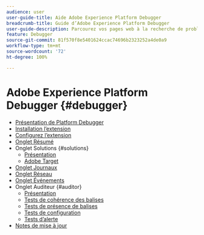 ```yaml
---
audience: user
user-guide-title: Aide Adobe Experience Platform Debugger
breadcrumb-title: Guide d’Adobe Experience Platform Debugger
user-guide-description: Parcourez vos pages web à la recherche de problèmes liés à vos mises en œuvre d’Experience Platform à l’aide d’Adobe Experience Platform Debugger pour Chrome et Firefox.
feature: Debugger
source-git-commit: 81f570f8e5401624ccac74696b2323252a4de0a9
workflow-type: tm+mt
source-wordcount: '72'
ht-degree: 100%

---
```



# Adobe Experience Platform Debugger {#debugger}

* [Présentation de Platform Debugger](./home.md)
* [Installation l’extension](./install-debugger.md)
* [Configurez l’extension](./configure-debugger.md)
* [Onglet Résumé](./summary.md)
* Onglet Solutions {#solutions}
   * [Présentation](./solutions/overview.md)
   * [Adobe Target](./solutions/target.md)
* [Onglet Journaux](./logs.md)
* [Onglet Réseau](./network.md)
* [Onglet Événements](./events.md)
* Onglet Auditeur {#auditor}
   * [Présentation](./auditor/overview.md)
   * [Tests de cohérence des balises](./auditor/tag-consistency.md)
   * [Tests de présence de balises](./auditor/tag-presence.md)
   * [Tests de configuration](./auditor/configuration.md)
   * [Tests d’alerte](./auditor/alerts.md)
* [Notes de mise à jour](./release-notes.md)
